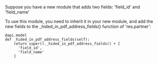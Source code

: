 Suppose you have a new module that adds two fields: 'field_id' and 'field_name'

To use this module, you need to inherit it in your new module, and add the new fields to the
_hided_in_pdf_address_fields() function of 'res.partner':

    @api.model
    def _hided_in_pdf_address_fields(self):
        return super()._hided_in_pdf_address_fields() + [
          'field_id',
          'field_name'
        ]
